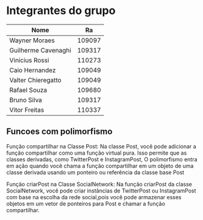 # Integrantes do grupo

| Nome | Ra |
| ------------- | ------------- |
| Wayner Moraes  | 109097  |
| Guilherme Cavenaghi | 109317 |
| Vinicius Rossi | 110273 |
| Caio Hernandez | 109049 |
| Valter Chieregatto | 109049 |
| Rafael Souza | 109680 |
| Bruno Silva | 109317 |
| Vitor Freitas | 110337 |

## Funcoes com polimorfismo

Função compartilhar na Classe Post:
Na classe Post, você pode adicionar a função compartilhar como uma função virtual pura. Isso permite que as classes derivadas, como TwitterPost e InstagramPost, 
O polimorfismo entra em ação quando você chama a função compartilhar em um objeto de uma classe derivada usando um ponteiro ou referência da classe base Post

Função criarPost na Classe SocialNetwork:
Na função criarPost da classe SocialNetwork, você pode criar instâncias de TwitterPost ou InstagramPost com base na escolha da rede social,pois você pode armazenar esses objetos em um vetor de ponteiros para Post e chamar a função compartilhar.